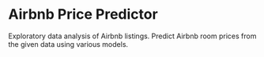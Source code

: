 # Airbnb Price Predictor

Exploratory data analysis of Airbnb listings.
Predict Airbnb room prices from the given data using various models.

